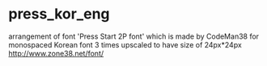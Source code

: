 # press_kor_eng
arrangement of font 'Press Start 2P font' which is made by CodeMan38
for monospaced Korean font
3 times upscaled to have size of 24px*24px
http://www.zone38.net/font/

